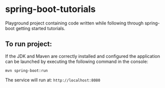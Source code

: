 # spring-boot-tutorials
Playground project containing code written while following through spring-boot getting started tutorials.

## To run project:
If the JDK and Maven are correctly installed and configured the application can be launched by executing the following command in the console: 

`mvn spring-boot:run`

The service will run at: `http://localhost:8080`